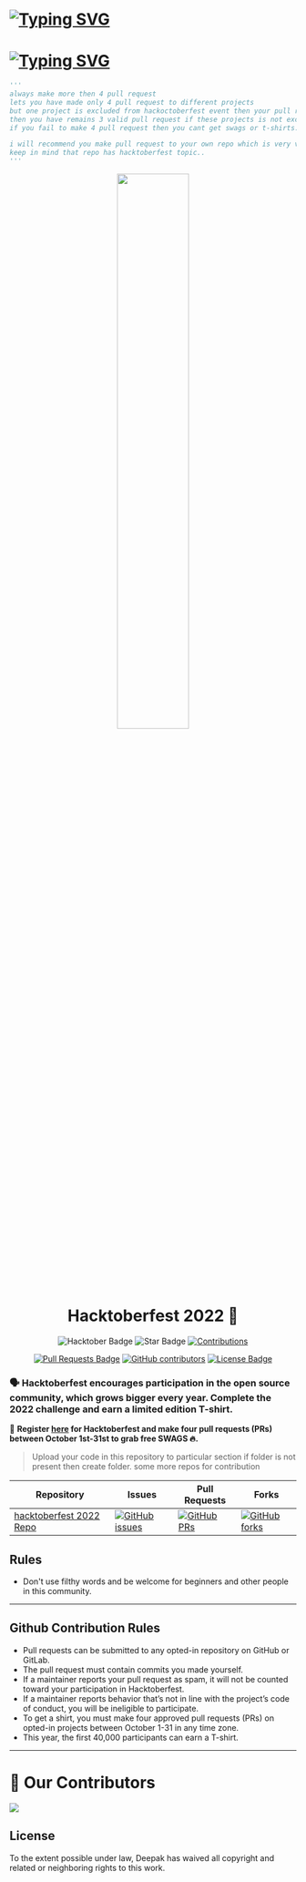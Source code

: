 # [![Typing SVG](https://readme-typing-svg.herokuapp.com?font=Fira+Code&pause=1000&width=435&lines=Hacktoberfest+2022)](https://git.io/typing-svg)

# [![Typing SVG](https://readme-typing-svg.demolab.com?font=Fira+Code&pause=1000&width=435&lines=Special+Note+For+Everyone)](https://git.io/typing-svg)
```py
'''
always make more then 4 pull request
lets you have made only 4 pull request to different projects
but one project is excluded from hackoctoberfest event then your pull request will not be count and 
then you have remains 3 valid pull request if these projects is not excluded.
if you fail to make 4 pull request then you cant get swags or t-shirts.

i will recommend you make pull request to your own repo which is very very saffest side for you..
keep in mind that repo has hacktoberfest topic..
'''
```




<p align="center">
    <a href="https://hacktoberfest.digitalocean.com/">
        <img src="https://user-images.githubusercontent.com/60167999/192787587-62a13aa7-1317-4bd5-a4b7-13f8bf336c6a.jpg" width="50%">
    </a>
</p>

<h1 align="center"> Hacktoberfest 2022 🎉</h1>

<div align="center">
  
<img src="https://img.shields.io/badge/hacktoberfest-2022-blueviolet" alt="Hacktober Badge"/>
 <img src="https://img.shields.io/static/v1?label=%F0%9F%8C%9F&message=If%20Useful&style=style=flat&color=BC4E99" alt="Star Badge"/>
 <a href="https://github.com/darakhshadeepak/" ><img src="https://img.shields.io/badge/Contributions-welcome-violet.svg?style=flat&logo=git" alt="Contributions" /></a>

<a href="https://github.com/darakhshadeepak/hacktoberfest-2022-/pulls"><img src="https://img.shields.io/github/issues-pr/darakhshadeepak/hacktoberfest-2022-" alt="Pull Requests Badge"/></a>
<a href="https://github.com/darakhshadeepak/hacktoberfest-2022-/graphs/contributors"><img alt="GitHub contributors" src="https://img.shields.io/github/contributors/darakhshadeepak/hacktoberfest-2022-?color=2b9348"></a>
<a href="https://github.com/darakhshadeepak/hacktoberfest-2022-/blob/main/LICENSE"><img src="https://img.shields.io/github/license/darakhshadeepak/hacktoberfest-2022-" alt="License Badge"/></a>

</div>

### 🗣 Hacktoberfest encourages participation in the open source community, which grows bigger every year. Complete the 2022 challenge and earn a limited edition T-shirt.

📢 **Register [here](https://hacktoberfest.digitalocean.com) for Hacktoberfest and make four pull requests (PRs) between October 1st-31st to grab free SWAGS 🔥.**


> Upload your code in this repository to particular section if folder is not present then create folder.
> some more repos for contribution

| Repository                                                  | Issues                                                                                                                                                           | Pull Requests                                                                                                                                                     | Forks                                                                                                                                                             |
| ----------------------------------------------------------- | ---------------------------------------------------------------------------------------------------------------------------------------------------------------- | ----------------------------------------------------------------------------------------------------------------------------------------------------------------- | ----------------------------------------------------------------------------------------------------------------------------------------------------------------- |
| [hacktoberfest 2022 Repo](https://github.com/darakhshadeepak/hacktoberfest-2022-)         | [![GitHub issues](https://img.shields.io/github/issues/darakhshadeepak/hacktoberfest-2022-?color=pink&logo=github)](https://github.com/darakhshadeepak/hacktoberfest-2022-/issues)         | [![GitHub PRs](https://img.shields.io/github/issues-pr/darakhshadeepak/hacktoberfest-2022-?style=social&logo=github)](https://github.com/darakhshadeepak/hacktoberfest-2022-/pulls)         | [![GitHub forks](https://img.shields.io/github/forks/darakhshadeepak/hacktoberfest-2022-?logo=git)](https://github.com/darakhshadeepak/hacktoberfest-2022-/network)                         |

## Rules

- Don't use filthy words and be welcome for beginners and other people in this community.

---

## Github Contribution Rules
- Pull requests can be submitted to any opted-in repository on GitHub or GitLab.
- The pull request must contain commits you made yourself.
- If a maintainer reports your pull request as spam, it will not be counted toward your participation in Hacktoberfest.
- If a maintainer reports behavior that’s not in line with the project’s code of conduct, you will be ineligible to participate.
- To get a shirt, you must make four approved pull requests (PRs) on opted-in projects between October 1-31 in any time zone.
- This year, the first 40,000 participants can earn a T-shirt.
---

# :handshake: Our Contributors

<a href="https://github.com/darakhshadeepak/hacktoberfest-2022-/graphs/contributors">
  <img src="https://contrib.rocks/image?repo=darakhshadeepak/hacktoberfest-2022-" />
</a>

## License


To the extent possible under law, Deepak has waived all copyright and related or neighboring rights to this work.
